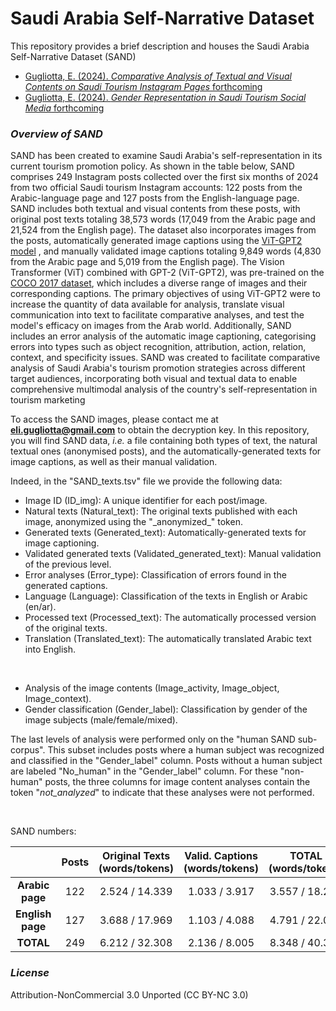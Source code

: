 # Saudi Arabia Self-Narrative Dataset


This repository provides a brief description and houses the Saudi Arabia Self-Narrative Dataset (SAND)
* [Gugliotta, E. (2024). *Comparative Analysis of Textual and Visual Contents on Saudi Tourism Instagram Pages* forthcoming]()
* [Gugliotta, E. (2024). *Gender Representation in Saudi Tourism Social Media* forthcoming]()

### *Overview of SAND*


SAND has been created to examine Saudi Arabia's self-representation in its current tourism promotion policy. As shown in the table below, SAND comprises 249 Instagram posts collected over the first six months of 2024 from two official Saudi tourism Instagram accounts: 122 posts from the Arabic-language page and 127 posts from the English-language page. SAND includes both textual and
visual contents from these posts, with original post texts totaling 38,573 words (17,049 from the Arabic page and 21,524 from the English page). The dataset also incorporates images from the posts, automatically generated image captions using the [ViT-GPT2 model](https://huggingface.co/nlpconnect/vit-gpt2-image-captioning) , and manually validated image captions totaling 9,849 words
(4,830 from the Arabic page and 5,019 from the English page). The Vision Transformer (ViT) combined with GPT-2 (ViT-GPT2), was pre-trained on the [COCO 2017 dataset](https://www.kaggle.com/datasets/awsaf49/coco-2017-dataset), which includes a diverse range of images and their corresponding captions. The primary objectives of using ViT-GPT2 were to increase the quantity of data available for analysis, translate visual communication into text to facilitate comparative analyses, and test the model's efficacy on images from the Arab world. 
Additionally, SAND includes an error analysis of the automatic image captioning, categorising errors into types such as object recognition, attribution, action, relation, context, and specificity issues. 
SAND was created to facilitate comparative analysis of Saudi Arabia's tourism promotion strategies across different target audiences, incorporating both visual and textual data to enable comprehensive multimodal analysis of the country's self-representation in tourism marketing

To access the SAND images, please contact me at **eli.gugliotta@gmail.com** to obtain the decryption key.
In this repository, you will find SAND data, *i.e.* a file containing both types of text, the natural textual ones (anonymised posts), and the automatically-generated texts for image captions, as well as their manual validation. 

Indeed, in the "SAND_texts.tsv" file we provide the following data:

* Image ID (ID_img): A unique identifier for each post/image.
* Natural texts (Natural_text): The original texts published with each image, anonymized using the "\_anonymized_" token.
* Generated texts (Generated_text): Automatically-generated texts for image captioning.
* Validated generated texts (Validated_generated_text): Manual validation of the previous level.
* Error analyses (Error_type): Classification of errors found in the generated captions.
* Language (Language): Classification of the texts in English or Arabic (en/ar).
* Processed text (Processed_text): The automatically processed version of the original texts.
* Translation (Translated_text): The automatically translated Arabic text into English.

<br />

* Analysis of the image contents (Image_activity, Image_object, Image_context).
* Gender classification (Gender_label): Classification by gender of the image subjects (male/female/mixed).

The last levels of analysis were performed only on the "human SAND sub-corpus". This subset includes posts where a human subject was recognized and classified in the "Gender_label" column. Posts without a human subject are labeled "No_human" in the "Gender_label" column. For these "non-human" posts, the three columns for image content analyses contain the token "_not_analyzed_" to indicate that these analyses were not performed.
  

<br />

SAND numbers:

<!--
||      **TOTAL NUMBER OF POSTS**       ||
|:----------------:|:-:|:----------------:|
|                  |249                 ||
| **Arabic posts** || **English posts** ||
|          122     || 127               ||
-->


|                  | **Posts** | **Original Texts (words/tokens)** | **Valid. Captions (words/tokens)** | **TOTAL (words/tokens)** |
|:----------------:|:---------:|:--------------------------:|:---------------------------:|:---------------------------:|
| **Arabic page**  |    122    |          2.524 / 14.339      |           1.033 / 3.917     |   3.557 / 18.256    |
| **English page** |    127    |          3.688 / 17.969      |           1.103 / 4.088     |   4.791 / 22.057    |
| **TOTAL**        |    249    |          6.212 / 32.308      |           2.136 / 8.005     |   8.348 / 40.313    |


### *License*

Attribution-NonCommercial 3.0 Unported (CC BY-NC 3.0)

<!--
<br />

### *Citation* 

Please cite this work as: 



````bibtex
@inproceedings{gugliotta-etal-wanlp2020, 
    title={An Empirical Analysis of Task Relations in the Multi-Task Annotation of an Arabizi Corpus}, 
    author={Gugliotta, Elisa and Dinarelli, Marco}, 
    booktitle={The 4th Conference on Language, Data and Knowledge (LDK 2023)}, 
    year={2023},
}

````
per decriptare: dovranno istallare gpg se non l'hanno già e poi lanciare questo comando: gpg -d SAND_images.tar.gz.gpg > SAND_images.tar.gz - la password da inserire nella shermata che uscirà è NomeConfANNO - su wp è salavata questa frase con la mot corretta.
<br />
-->


